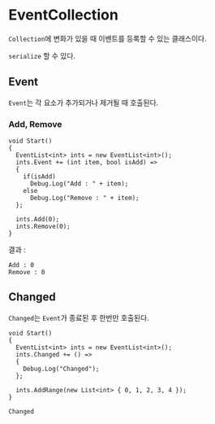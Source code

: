 # EventCollection

`Collection`에 변화가 있을 때 이벤트를 등록할 수 있는 클래스이다.

`serialize` 할 수 있다.



## Event

`Event`는 각 요소가 추가되거나 제거될 때 호출된다.

### Add, Remove

```
void Start()
{
  EventList<int> ints = new EventList<int>();
  ints.Event += (int item, bool isAdd) =>
  {
    if(isAdd)
      Debug.Log("Add : " + item);
    else
      Debug.Log("Remove : " + item);
  };

  ints.Add(0);
  ints.Remove(0);
}
```

결과 :

```
Add : 0
Remove : 0
```

## Changed

`Changed`는 `Event`가 종료된 후 한번만 호출된다.

```
void Start()
{
  EventList<int> ints = new EventList<int>();
  ints.Changed += () =>
  {
    Debug.Log("Changed");
  };

  ints.AddRange(new List<int> { 0, 1, 2, 3, 4 });
}
```

```
Changed
```
